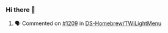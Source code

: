 ### Hi there 👋

<!--START_SECTION:activity-->
1. 🗣 Commented on [#1209](https://github.com/DS-Homebrew/TWiLightMenu/issues/1209) in [DS-Homebrew/TWiLightMenu](https://github.com/DS-Homebrew/TWiLightMenu)
<!--END_SECTION:activity-->

<!--
**SetiZ/SetiZ** is a ✨ _special_ ✨ repository because its `README.md` (this file) appears on your GitHub profile.

Here are some ideas to get you started:

- 🔭 I’m currently working on ...
- 🌱 I’m currently learning ...
- 👯 I’m looking to collaborate on ...
- 🤔 I’m looking for help with ...
- 💬 Ask me about ...
- 📫 How to reach me: ...
- 😄 Pronouns: ...
- ⚡ Fun fact: ...
-->
